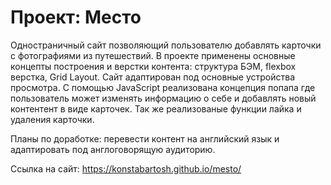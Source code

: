 # Проект: Место

Одностраничный сайт  позволяющий пользователю добавлять карточки с фотографиями из путешествий. В проекте применены основные концепты построения и верстки контента: структура БЭМ, flexbox верстка, Grid Layout. Cайт адаптирован под основные устройства просмотра. С помощью JavaScript реализована концепция попапа где пользователь может изменять информацию о себе и добавлять новый контентент в виде карточек. Так же реализованые функции лайка и удаления карточки.

Планы по доработке: перевести контент на английский язык и адаптировать под англоговорящую аудиторию.

Ссылка на сайт: https://konstabartosh.github.io/mesto/